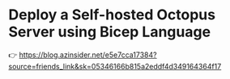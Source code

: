 # Deploy a Self-hosted Octopus Server using Bicep Language

👉 https://blog.azinsider.net/e5e7cca17384?source=friends_link&sk=05346166b815a2eddf4d349164364f17
